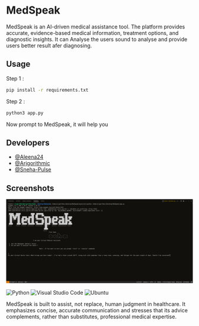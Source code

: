 # MedSpeak

MedSpeak is an AI-driven medical assistance tool. The platform provides accurate, evidence-based medical information, treatment options, and diagnostic insights.
It can Analyse the users sound to analyse and provide users better result afer diagnosing.
## Usage

Step 1 :
```bash
pip install -r requirements.txt
```
Step 2 :
```bash
python3 app.py
```
Now prompt to MedSpeak, it will help you 
## Developers

- [@Aleena24](https://github.com/Aleena24)
- [@Arjgorithmic](https://github.com/Arjgorithmic)
- [@Sneha-Pulse](https://github.com/Sneha-Pulse)


## Screenshots

![Main Screen](Banner.png)


![Python](https://img.shields.io/badge/python-3670A0?style=for-the-badge&logo=python&logoColor=ffdd54) 
 ![Visual Studio Code](https://img.shields.io/badge/Visual%20Studio%20Code-0078d7.svg?style=for-the-badge&logo=visual-studio-code&logoColor=white)
 ![Ubuntu](https://img.shields.io/badge/Ubuntu-E95420?style=for-the-badge&logo=ubuntu&logoColor=white)

 MedSpeak is built to assist, not replace, human judgment in healthcare. It emphasizes concise, accurate communication and stresses that its advice complements, rather than substitutes, professional medical expertise. 